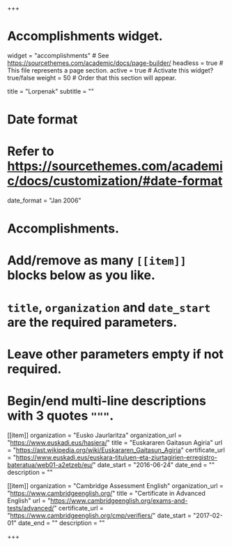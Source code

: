 +++
# Accomplishments widget.
widget = "accomplishments"  # See https://sourcethemes.com/academic/docs/page-builder/
headless = true  # This file represents a page section.
active = true  # Activate this widget? true/false
weight = 50  # Order that this section will appear.

title = "Lorpenak"
subtitle = ""

# Date format
#   Refer to https://sourcethemes.com/academic/docs/customization/#date-format
date_format = "Jan 2006"

# Accomplishments.
#   Add/remove as many `[[item]]` blocks below as you like.
#   `title`, `organization` and `date_start` are the required parameters.
#   Leave other parameters empty if not required.
#   Begin/end multi-line descriptions with 3 quotes `"""`.

[[item]]
  organization = "Eusko Jaurlaritza"
  organization_url = "https://www.euskadi.eus/hasiera/"
  title = "Euskararen Gaitasun Agiria"
  url = "https://ast.wikipedia.org/wiki/Euskararen_Gaitasun_Agiria"
  certificate_url = "https://www.euskadi.eus/euskara-tituluen-eta-ziurtagirien-erregistro-bateratua/web01-a2etzeb/eu/"
  date_start = "2016-06-24"
  date_end = ""
  description = ""

[[item]]
  organization = "Cambridge Assessment English"
  organization_url = "https://www.cambridgeenglish.org/"
  title = "Certificate in Advanced English"
  url = "https://www.cambridgeenglish.org/exams-and-tests/advanced/"
  certificate_url = "https://www.cambridgeenglish.org/cmp/verifiers/"
  date_start = "2017-02-01"
  date_end = ""
  description = ""

+++
